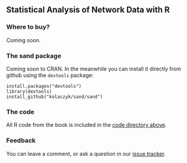 
## Statistical Analysis of Network Data with R

### Where to buy?

Coming soon.

### The sand package

Coming soon to CRAN. In the meanwhile you can install it
directly from github using the `devtools` package:

```
install.packages("devtools")
library(devtools)
install_github("kolaczyk/sand/sand")
```

### The code

All R code from the book is included in the
[code directory above](https://github.com/kolaczyk/sand/tree/master/code).

### Feedback

You can leave a comment, or ask a question in our
[issue tracker](https://github.com/kolaczyk/sand/issues).

